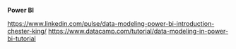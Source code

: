 **Power BI** 

https://www.linkedin.com/pulse/data-modeling-power-bi-introduction-chester-king/
https://www.datacamp.com/tutorial/data-modeling-in-power-bi-tutorial

